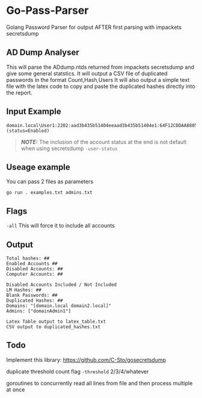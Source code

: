 # Go-Pass-Parser
Golang Password Parser for output AFTER first parsing with impackets secretsdump

## AD Dump Analyser

This will parse the ADdump.ntds returned from impackets secretsdump and give some general statstics.
It will output a CSV file of duplicated passwords in the format Count,Hash,Users
It will also output a simple text file with the latex code to copy and paste the duplicated hashes directly into the report.

## Input Example

```
domain.local\User1:2202:aad3b435b51404eeaad3b435b51404e1:64F12CDDAA88057E06A81B54E73B949B::: (status=Enabled)
```

> **_NOTE:_** The inclusion of the account status at the end is not default when using secretsdump `-user-status`

## Useage example

You can pass 2 files as parameters


```shell
go run . examples.txt admins.txt
```

## Flags

`-all` This will force it to include all accounts

## Output 

```shell
Total hashes: ##
Enabled Accounts ##
Disabled Accounts: ##
Computer Accounts: ##

Disabled Accounts Included / Not Included
LM Hashes: ##
Blank Passwords: ##
Duplicated Hashes: ##
Domains: "[domain.local domain2.local]"
Admins: ["domainAdmin1"]

Latex Table output to latex_table.txt
CSV output to duplicated_hashes.txt
```

## Todo

Implement this library: https://github.com/C-Sto/gosecretsdump

duplicate threshold count flag `-threshold` 2/3/4/whatever

goroutines to concurrently read all lines from file and then process multiple at once
